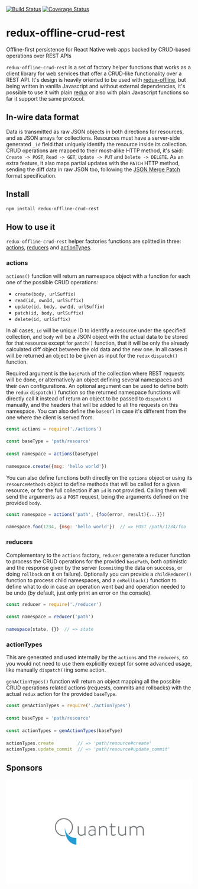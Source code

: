 [![Build Status](https://travis-ci.org/QuantumBA/redux-offline-crud-rest.svg?branch=master)](https://travis-ci.org/QuantumBA/redux-offline-crud-rest)
[![Coverage Status](https://coveralls.io/repos/github/QuantumBA/redux-offline-crud-rest/badge.svg?branch=master)](https://coveralls.io/github/QuantumBA/redux-offline-crud-rest?branch=master)

# redux-offline-crud-rest
Offline-first persistence for React Native web apps backed by CRUD-based
operations over REST APIs

`redux-offline-crud-rest` is a set of factory helper functions that works as a
client library for web services that offer a CRUD-like functionality over a REST
API. It's design is heavily oriented to be used with
[redux-offline](https://github.com/redux-offline/redux-offline), but being
written in vanilla Javascript and without external dependencies, it's possible
to use it with plain [redux](http://redux.js.org) or also with plain Javascript
functions so far it support the same protocol.

## In-wire data format

Data is transmitted as raw JSON objects in both directions for resources, and as
JSON arrays for collections. Resources must have a server-side generated `_id`
field that uniquely identify the resource inside its collection. CRUD operations
are mapped to their most-alike HTTP method, it's said: `Create -> POST`, `Read
-> GET`, `Update -> PUT` and `Delete -> DELETE`. As an extra feature, it also
maps partial updates with the `PATCH` HTTP method, sending the diff data in raw
JSON too, following the [JSON Merge Patch](https://tools.ietf.org/html/rfc7396)
format specification.

## Install

```sh
npm install redux-offline-crud-rest
```

## How to use it

`redux-offline-crud-rest` helper factories functions are splitted in three:
[actions](#actions), [reducers](#reducers) and [actionTypes](#actionTypes).

### actions

`actions()` function will return an namespace object with a function for each
one of the possible CRUD operations:

* `create(body, urlSuffix)`
* `read(id, ownId, urlSuffix)`
* `update(id, body, ownId, urlSuffix)`
* `patch(id, body, urlSuffix)`
* `delete(id, urlSuffix)`

In all cases, `id` will be unique ID to identify a resource under the specified
collection, and `body` will be a JSON object with the actual data to be stored
for that resource except for `patch()` function, that it will be only the
already calculated diff object between the old data and the new one. In all
cases it will be returned an object to be given as input for the `redux`
`dispatch()` function.

Required argument is the `basePath` of the collection where REST requests will
be done, or alternatively an object defining several namespaces and their own
configurations. An optional argument can be used to define both the `redux`
`dispatch()` function so the returned namespace functions will directly call it
instead of return an object to be passed to `dispatch()` manually, and the
headers that will be added to all the requests on this namespace. You can also
define the `baseUrl` in case it's different from the one where the client is
served from.

```js
const actions = require('./actions')

const baseType = 'path/resource'

const namespace = actions(baseType)

namespace.create({msg: 'hello world'})
```

You can also define functions both directly on the `options` object or using its
`resourceMethods` object to define methods that will be called for a given
resource, or for the full collection if an `id` is not provided. Calling them
will send the arguments as a `POST` request, being the arguments defined on the
provided `body`.

```js
const namespace = actions('path', {foo(error, result){...}})

namespace.foo(1234, {msg: 'hello world'})  // => POST /path/1234/foo
```

### reducers

Complementary to the `actions` factory, `reducer` generate a reducer function to
process the CRUD operations for the provided `basePath`, both optimistic and the
response given by the server (`commit`ing the data on success, or doing
`rollback` on it on failure). Optionally you can provide a `childReducer()`
function to process child namespaces, and a `onRollback()` function to define
what to do in case an operation went bad and operation needed to be undo (by
default, just only print an error on the console).

```js
const reducer = require('./reducer')

const namespace = reducer('path')

namespace(state, {})  // => state
```

### actionTypes

This are generated and used internally by the `actions` and the `reducers`, so
you would not need to use them explicitly except for some advanced usage, like
manually `dispatch()`ing some action.

`genActionTypes()` function will return an object mapping all the possible CRUD
operations related actions (requests, commits and rollbacks) with the actual
`redux` action for the provided `baseType`.

```js
const genActionTypes = require('./actionTypes')

const baseType = 'path/resource'

const actionTypes = genActionTypes(baseType)

actionTypes.create         // => 'path/resource#create'
actionTypes.update_commit  // => 'path/resource#update_commit'
```

## Sponsors

[![Quantum BA](quantum-ba.png)](http://www.quantum-ba.com)
